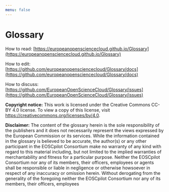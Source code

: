 ```yaml
---
menu: false
---
```


# Glossary

How to read: [https://europeanopensciencecloud.github.io/Glossary](https://europeanopensciencecloud.github.io/Glossary)

How to edit: [https://github.com/europeanopensciencecloud/Glossary/docs](https://github.com/europeanopensciencecloud/Glossary/docs)

How to discuss: [https://github.com/EuropeanOpenScienceCloud/Glossary/issues](https://github.com/EuropeanOpenScienceCloud/Glossary/issues)


**Copyright notice:** This work is licensed under the Creative Commons CC-BY 4.0 license. To view a copy of this license, visit https://creativecommons.org/licenses/by/4.0. 

**Disclaimer:** The content of the glossary herein is the sole responsibility of the publishers and it does not necessarily represent the views expressed by the European Commission or its services. 
While the information contained in the glossary is believed to be accurate, the author(s) or any other participant in the EOSCpilot Consortium make no warranty of any kind with regard to this material including, but not limited to the implied warranties of merchantability and fitness for a particular purpose.
Neither the EOSCpilot Consortium nor any of its members, their officers, employees or agents shall be responsible or liable in negligence or otherwise howsoever in respect of any inaccuracy or omission herein.
Without derogating from the generality of the foregoing neither the EOSCpilot Consortium nor any of its members, their officers, employees
